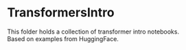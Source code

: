 # TransformersIntro
This folder holds a collection of transformer intro notebooks.<br>
Based on examples from HuggingFace.
